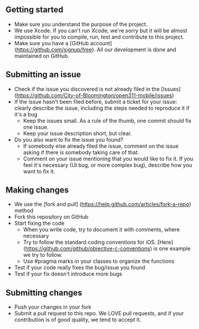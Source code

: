 ## Getting started

* Make sure you understand the purpose of the project. 
* We use Xcode. If you can't run Xcode, we're sorry but it will be almost impossible for you to compile, run, test and contribute to this project.
* Make sure you have a [GitHub account] (https://github.com/signup/free). All our development is done and maintained on GitHub. 

## Submitting an issue

* Check if the issue you discovered is not already filed in the [Issues] (https://github.com/City-of-Bloomington/open311-mobile/issues)
* If the issue hasn't been filed before, submit a ticket for your issue: clearly describe the issue, including the steps needed to reproduce it if it's a bug
	* Keep the issues small. As a rule of the thumb, one commit should fix one issue.
	* Keep your issue description short, but clear.
* Do you also want to fix the issue you found?	
	* If somebody else already filed the issue, comment on the issue asking if there is somebody taking care of that.
	* Comment on your issue mentioning that you would like to fix it. If you feel it's necessary (UI bug, or more complex bug), describe how you want to fix it.

## Making changes

* We use the [fork and pull] (https://help.github.com/articles/fork-a-repo) method 
* Fork this repository on GitHub
* Start fixing the code
	* When you write code, try to document it with comments, where necessary
	* Try to follow the standard coding conventions for iOS. [Here] (https://github.com/github/objective-c-conventions) is one example we try to follow.
	* Use #pragma marks in your classes to organize the functions
* Test if your code really fixes the bug/issue you found
* Test if your fix doesn't introduce more bugs

## Submitting changes

* Push your changes in your fork
* Submit a pull request to this repo. We LOVE pull requests, and if your contribution is of good quality, we tend to accept it.




